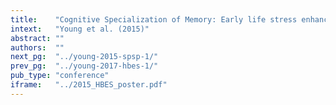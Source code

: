 ```yaml
---
title:    "Cognitive Specialization of Memory: Early life stress enhances working memory in the face of economic uncertainty."
intext:   "Young et al. (2015)"
abstract: ""
authors:  ""
next_pg:  "../young-2015-spsp-1/"
prev_pg:  "../young-2017-hbes-1/"
pub_type: "conference"
iframe:   "../2015_HBES_poster.pdf"
---
```


